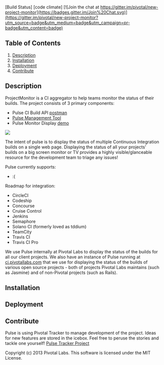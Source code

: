 [Build Status] [code climate] [![Join the chat at https://gitter.im/pivotal/new-project-monitor](https://badges.gitter.im/Join%20Chat.svg)](https://gitter.im/pivotal/new-project-monitor?utm_source=badge&utm_medium=badge&utm_campaign=pr-badge&utm_content=badge)


## Table of Contents
1. [Description](#description)
2. [Installation](#installation)
3. [Deployment](#deployment)
4. [Contribute](#contribute)

## Description

ProjectMonitor is a CI aggregator to help teams monitor the status of their builds.
The project consists of 3 primary components:
* Pulse CI Build API [postman](ci.pivotallabs.com)
* [Pulse Management Tool](frontend/README.md)
* Pulse Monitor Display [demo](ci.pivotallabs.com)

![](https://d1fto35gcfffzn.cloudfront.net/images/labs/tools/project_monitor.png)

The intent of pulse is to display the status of multiple Continuous Integration builds on a single web page.
Displaying the status of all your projects' builds on a big screen monitor or TV provides a highly visible/glanceable resource
for the development team to triage any issues!

Pulse currently supports:
* :(

Roadmap for integration:
* CircleCI
* Codeship
* Concourse
* Cruise Control
* Jenkins
* Semaphore
* Solano CI (formerly loved as tddium)
* TeamCity
* Travis CI
* Travis CI Pro

We use Pulse internally at Pivotal Labs to display the status of the builds for all our client projects.
We also have an instance of Pulse running at [ci.pivotallabs.com](ci.pivotallabs.com) that we use for displaying the status of the builds
of various open source projects - both of projects Pivotal Labs maintains (such as Jasmine)
and of non-Pivotal projects (such as Rails).

## Installation

## Deployment

## Contribute

Pulse is using Pivotal Tracker to manage development of the project.  Ideas for new features are stored in the icebox.
Feel free to peruse the stories and tackle one yourself! [Pulse Tracker Project](https://www.pivotaltracker.com/projects/1456574)

Copyright (c) 2013 Pivotal Labs. This software is licensed under the MIT License.
